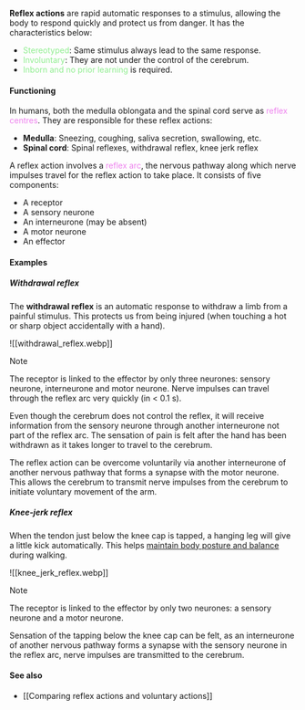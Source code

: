 **Reflex actions** are rapid automatic responses to a stimulus, allowing the body to respond quickly and protect us from danger. It has the characteristics below:
- <span style="color: lightgreen">Stereotyped</span>: Same stimulus always lead to the same response.
- <span style="color: lightgreen">Involuntary</span>: They are not under the control of the cerebrum.
- <span style="color: lightgreen">Inborn and no prior learning</span> is required.

#### Functioning
In humans, both the medulla oblongata and the spinal cord serve as <span style="color: violet">reflex centres</span>. They are responsible for these reflex actions:
- **Medulla**: Sneezing, coughing, saliva secretion, swallowing, etc.
- **Spinal cord**: Spinal reflexes, withdrawal reflex, knee jerk reflex

A reflex action involves a <span style="color: violet">reflex arc</span>, the nervous pathway along which nerve impulses travel for the reflex action to take place. It consists of five components:
- A receptor
- A sensory neurone
- An interneurone (may be absent)
- A motor neurone
- An effector

#### Examples
##### Withdrawal reflex
The **withdrawal reflex** is an automatic response to withdraw a limb from a painful stimulus. This protects us from being injured (when touching a hot or sharp object accidentally with a hand).

![[withdrawal_reflex.webp]]

> [!note]
> The receptor is linked to the effector by only three neurones: sensory neurone, interneurone and motor neurone. Nerve impulses can travel through the reflex arc very quickly (in < 0.1 s).

Even though the cerebrum does not control the reflex, it will receive information from the sensory neurone through another interneurone not part of the reflex arc. The sensation of pain is felt after the hand has been withdrawn as it takes longer to travel to the cerebrum.

The reflex action can be overcome voluntarily via another interneurone of another nervous pathway that forms a synapse with the motor neurone. This allows the cerebrum to transmit nerve impulses from the cerebrum to initiate voluntary movement of the arm.

##### Knee-jerk reflex
When the tendon just below the knee cap is tapped, a hanging leg will give a little kick automatically. This helps <u>maintain body posture and balance</u> during walking.

![[knee_jerk_reflex.webp]]

> [!note]
> The receptor is linked to the effector by only two neurones: a sensory neurone and a motor neurone.

Sensation of the tapping below the knee cap can be felt, as an interneurone of another nervous pathway forms a synapse with the sensory neurone in the reflex arc, nerve impulses are transmitted to the cerebrum.

#### See also
- [[Comparing reflex actions and voluntary actions]]

